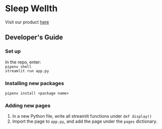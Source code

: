 # Sleep Wellth

Visit our product [here](https://fin4719-project-1.herokuapp.com)

## Developer's Guide

### Set up
In the repo, enter:  
`pipenv shell`  
`streamlit run app.py`

### Installing new packages
`pipenv install <package name>`  

### Adding new pages 
1. In a new Python file, write all streamlit functions under `def display()`  
2. Import the page to `app.py`, and add the page under the `pages` dictionary.
